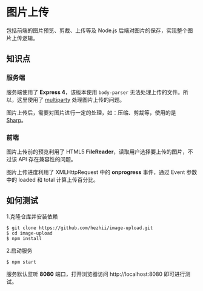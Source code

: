 # 图片上传

包括前端的图片预览、剪裁、上传等及 Node.js 后端对图片的保存，实现整个图片上传逻辑。

## 知识点

### 服务端

服务端使用了 **Express 4**，该版本使用 `body-parser` 无法处理上传的文件。所以，这里使用了 [multiparty](https://github.com/pillarjs/multiparty) 处理图片上传的问题。

图片上传后，需要对图片进行一定的处理，如：压缩、剪裁等，使用的是 [Sharp](https://github.com/lovell/sharp)。

### 前端

图片上传前的预览利用了 HTML5 **FileReader**，读取用户选择要上传的图片，不过该 API 存在兼容性的问题。

图片上传进度利用了 XMLHttpRequest 中的 **onprogress** 事件，通过 Event 参数中的 loaded 和 total 计算上传百分比。

## 如何测试

1.克隆仓库并安装依赖

```
$ git clone https://github.com/hezhii/image-upload.git
$ cd image-upload
$ npm install
```

2.启动服务

```
$ npm start
```

服务默认监听 **8080** 端口，打开浏览器访问 http://localhost:8080 即可进行测试。
